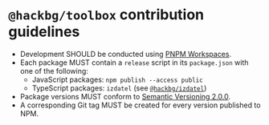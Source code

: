 # `@hackbg/toolbox` contribution guidelines

* Development SHOULD be conducted using [PNPM Workspaces](https://pnpm.io/workspaces).
* Each package MUST contain a `release` script in its `package.json` with one of the following:
  * JavaScript packages: `npm publish --access public`
  * TypeScript packages: `izdatel` (see [`@hackbg/izdatel`](./izdatel))
* Package versions MUST conform to [Semantic Versioning 2.0.0](https://semver.org/).
* A corresponding Git tag MUST be created for every version published to NPM.
